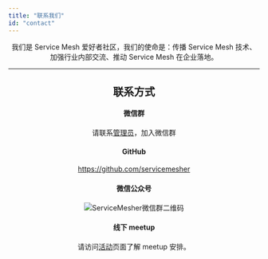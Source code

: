 ```yaml
---
title: "联系我们"
id: "contact"
---
```


<center>

我们是 Service Mesh 爱好者社区，我们的使命是：传播 Service Mesh 技术、加强行业内部交流、推动 Service Mesh 在企业落地。

---

## 联系方式

#### 微信群

请联系[管理员](https://jimmysong.io/about)，加入微信群

#### GitHub

https://github.com/servicemesher

#### 微信公众号

![ServiceMesher微信群二维码](https://ws1.sinaimg.cn/large/00704eQkgy1fshv989hhqj309k09k0t6.jpg)

#### 线下 meetup

请访问[活动](/activity)页面了解 meetup 安排。

</center>